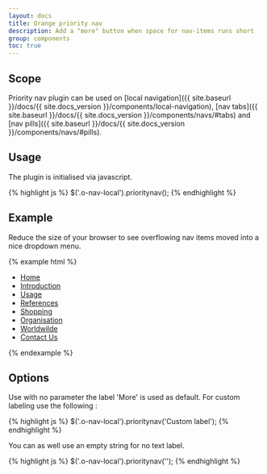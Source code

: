 ```yaml
---
layout: docs
title: Orange priority nav
description: Add a "more" button when space for nav-items runs short
group: components
toc: true
---
```


## Scope

Priority nav plugin can be used on [local navigation]({{ site.baseurl }}/docs/{{ site.docs_version }}/components/local-navigation), [nav tabs]({{ site.baseurl }}/docs/{{ site.docs_version }}/components/navs/#tabs) and [nav pills]({{ site.baseurl }}/docs/{{ site.docs_version }}/components/navs/#pills).

## Usage

The plugin is initialised via javascript.

{% highlight js %}
$('.o-nav-local').prioritynav();
{% endhighlight %}

## Example

Reduce the size of your browser to see overflowing nav items moved into a nice dropdown menu.

{% example html %}
<div class="o-nav-local">
    <nav class="container-fluid">
        <ul class="nav">
            <li class="nav-item"><a class="nav-link" href="#">Home</a></li>
            <li class="nav-item"><a class="nav-link" href="#">Introduction</a></li>
            <li class="nav-item"><a class="nav-link" href="#">Usage</a></li>
            <li class="nav-item"><a class="nav-link" href="#">References</a></li>
            <li class="nav-item"><a class="nav-link" href="#">Shopping</a></li>
            <li class="nav-item"><a class="nav-link" href="#">Organisation</a></li>
            <li class="nav-item"><a class="nav-link" href="#">Worldwilde</a></li>
            <li class="nav-item"><a class="nav-link" href="#">Contact Us</a></li>
        </ul>
    </nav>
</div>
{% endexample %}

## Options

Use with no parameter the label 'More' is used as default. For custom labeling use the following :

{% highlight js %}
$('.o-nav-local').prioritynav('Custom label');
{% endhighlight %}

You can as well use an empty string for no text label.

{% highlight js %}
$('.o-nav-local').prioritynav('');
{% endhighlight %}